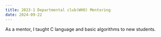 ```yaml
---
title: 2023-1 Departmental club(WHO) Mentoring
date: 2024-09-22
---
```


As a mentor, I taught C language and basic algorithms to new students.